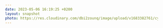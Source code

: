 ```yaml
---
date: 2023-05-06 16:19:25 +0200
layout: snapshot
photo: https://res.cloudinary.com/dbi2zounq/image/upload/v1683382761/cya9la68ivi2iimpliw9.jpg
---
```


